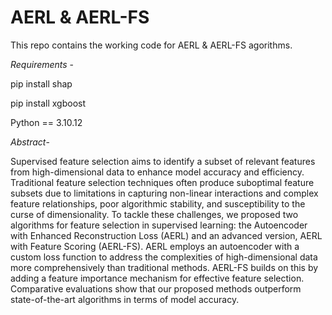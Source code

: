 # AERL & AERL-FS

This repo contains the working code for AERL & AERL-FS agorithms.

*Requirements* -

pip install shap

pip install xgboost

Python == 3.10.12


*Abstract*- 

Supervised feature selection aims to identify a subset of relevant features from high-dimensional data to enhance model accuracy and efficiency. Traditional feature selection techniques often produce suboptimal feature subsets due to limitations in capturing non-linear interactions and complex feature relationships, poor algorithmic stability, and susceptibility to the curse of dimensionality. To tackle these challenges, we proposed two algorithms for feature selection in supervised learning: the Autoencoder with Enhanced Reconstruction Loss (AERL) and an advanced version, AERL with Feature Scoring (AERL-FS). AERL employs an autoencoder with a custom loss function to address the complexities of high-dimensional data more comprehensively than traditional methods. AERL-FS builds on this by adding a feature importance mechanism for effective feature selection. Comparative evaluations show that our proposed methods outperform state-of-the-art algorithms in terms of model accuracy.
